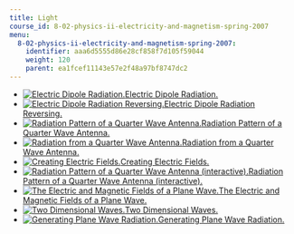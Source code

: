 ```yaml
---
title: Light
course_id: 8-02-physics-ii-electricity-and-magnetism-spring-2007
menu:
  8-02-physics-ii-electricity-and-magnetism-spring-2007:
    identifier: aaa6d5555d86e28cf858f7d105f59044
    weight: 120
    parent: ea1fcef11143e57e2f48a97bf8747dc2
---
```

*   [![Electric Dipole Radiation.](/courses/physics/8-02-physics-ii-electricity-and-magnetism-spring-2007/visualizations/01DipoleThumb.jpg)Electric Dipole Radiation.](http://ocw.mit.edu/ans7870/8/8.02T/f04/visualizations/light/01-DipoleRadiation/01-Dipole_320.html)
*   [![Electric Dipole Radiation Reversing.](/courses/physics/8-02-physics-ii-electricity-and-magnetism-spring-2007/visualizations/02smPtDipThumb.jpg)Electric Dipole Radiation Reversing.](http://ocw.mit.edu/ans7870/8/8.02T/f04/visualizations/light/02-dipoleRadiationReversing/02-SmPointDipole_320.html)
*   [![Radiation Pattern of a Quarter Wave Antenna.](/courses/physics/8-02-physics-ii-electricity-and-magnetism-spring-2007/visualizations/03patternThumb.jpg)Radiation Pattern of a Quarter Wave Antenna.](http://ocw.mit.edu/ans7870/8/8.02T/f04/visualizations/light/03-AntennaPattern/03-MicrowaveAntenna_320.html)
*   [![Radiation from a Quarter Wave Antenna.](/courses/physics/8-02-physics-ii-electricity-and-magnetism-spring-2007/visualizations/04microThumb.jpg)Radiation from a Quarter Wave Antenna.](http://ocw.mit.edu/ans7870/8/8.02T/f04/visualizations/light/04-QuarterWaveAntenna/04-MicrowaveDLICS_320.html)
*   [![Creating Electric Fields.](/courses/physics/8-02-physics-ii-electricity-and-magnetism-spring-2007/visualizations/05pithThumb.jpg)Creating Electric Fields.](http://ocw.mit.edu/ans7870/8/8.02T/f04/visualizations/light/05-CreatingRadiation/05-pith_f220_320.html)
*   [![Radiation Pattern of a Quarter Wave Antenna (interactive).](/courses/physics/8-02-physics-ii-electricity-and-magnetism-spring-2007/visualizations/06qwave3dthumb.jpg)Radiation Pattern of a Quarter Wave Antenna (interactive).](http://ocw.mit.edu/ans7870/8/8.02T/f04/visualizations/light/06-qwave3d/06-qwave3d320.html)
*   [![The Electric and Magnetic Fields of a Plane Wave.](/courses/physics/8-02-physics-ii-electricity-and-magnetism-spring-2007/visualizations/07eblightthumb.jpg)The Electric and Magnetic Fields of a Plane Wave.](http://ocw.mit.edu/ans7870/8/8.02T/f04/visualizations/light/07-EBlight/07-EB_Light_320.html)
*   [![Two Dimensional Waves.](/courses/physics/8-02-physics-ii-electricity-and-magnetism-spring-2007/visualizations/08wavesthumb.jpg)Two Dimensional Waves.](http://ocw.mit.edu/ans7870/8/8.02T/f04/visualizations/light/08-waves2d/08-waves320.html)
*   [![Generating Plane Wave Radiation.](/courses/physics/8-02-physics-ii-electricity-and-magnetism-spring-2007/visualizations/09planewaveappthumb.jpg)Generating Plane Wave Radiation.](http://ocw.mit.edu/ans7870/8/8.02T/f04/visualizations/light/09-planewaveapp/09-planewaveapp320.html)